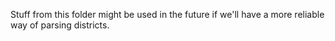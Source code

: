 Stuff from this folder might be used in the future if we'll have a more reliable way of parsing districts.

